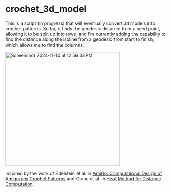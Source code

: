 # crochet_3d_model
 This is a script (in progress) that will eventually convert 3d models into crochet patterns. So far, it finds the geodesic distance from a seed point, allowing it to be split up into rows, and I'm currently adding the capability to find the distance along the isoline from a geodesic from start to finish, which allows me to find the columns. 
 
<img width="356" alt="Screenshot 2024-11-10 at 12 56 33 PM" src="https://github.com/user-attachments/assets/d09a8678-e081-4bff-accf-ca1105796e46">

Inspired by the work of Edelstein et al. in <a href="https://dl.acm.org/doi/fullHtml/10.1145/3559400.3562005"> AmiGo: Computational Design of Amigurumi Crochet Patterns</a> and Crane et al. in <a href="https://www.cs.cmu.edu/~kmcrane/Projects/HeatMethod/paperCACM.pdf">Heat Method for Distance Computation</a>.

